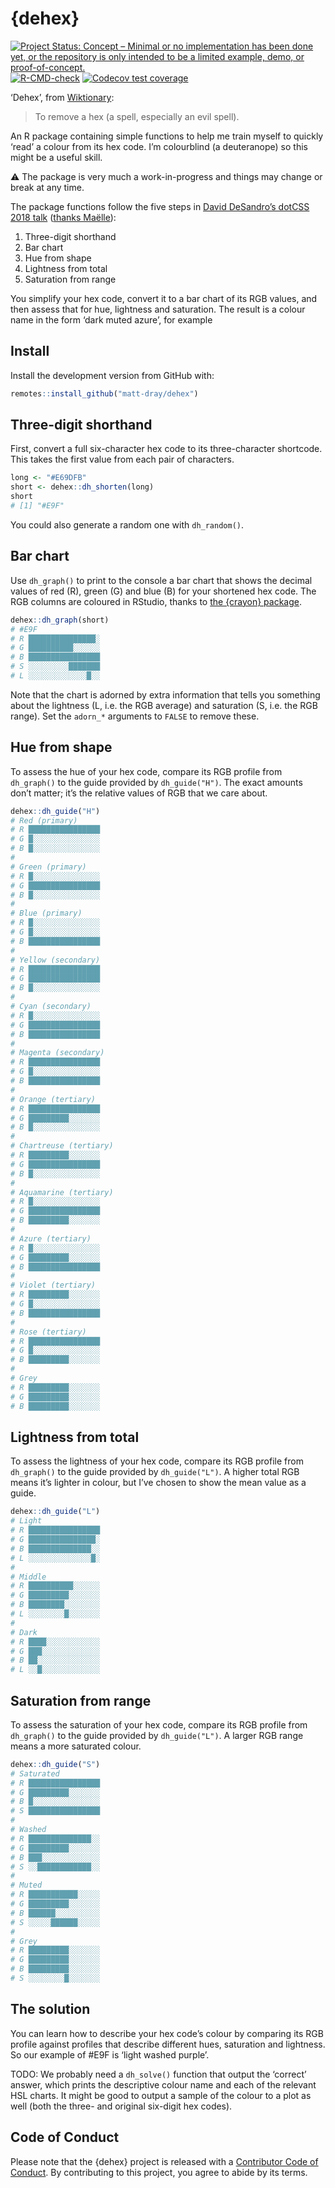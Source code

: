 
<!-- README.md is generated from README.Rmd. Please edit that file -->

# {dehex}

<!-- badges: start -->

[![Project Status: Concept – Minimal or no implementation has been done
yet, or the repository is only intended to be a limited example, demo,
or
proof-of-concept.](https://www.repostatus.org/badges/latest/concept.svg)](https://www.repostatus.org/#concept)
[![R-CMD-check](https://github.com/matt-dray/dehex/workflows/R-CMD-check/badge.svg)](https://github.com/matt-dray/dehex/actions)
[![Codecov test
coverage](https://codecov.io/gh/matt-dray/dehex/branch/main/graph/badge.svg)](https://codecov.io/gh/matt-dray/dehex?branch=main)
<!-- badges: end -->

‘Dehex’, from [Wiktionary](https://en.wiktionary.org/wiki/dehex):

> To remove a hex (a spell, especially an evil spell).

An R package containing simple functions to help me train myself to
quickly ‘read’ a colour from its hex code. I’m colourblind (a
deuteranope) so this might be a useful skill.

⚠ The package is very much a work-in-progress and things may change or
break at any time.

The package functions follow the five steps in [David DeSandro’s dotCSS
2018 talk](https://metafizzy.co/blog/read-color-hex-codes/) ([thanks
Maëlle](https://twitter.com/ma_salmon/status/1420726230194794496?s=20)):

1.  Three-digit shorthand
2.  Bar chart
3.  Hue from shape
4.  Lightness from total
5.  Saturation from range

You simplify your hex code, convert it to a bar chart of its RGB values,
and then assess that for hue, lightness and saturation. The result is a
colour name in the form ‘dark muted azure’, for example

## Install

Install the development version from GitHub with:

``` r
remotes::install_github("matt-dray/dehex")
```

## Three-digit shorthand

First, convert a full six-character hex code to its three-character
shortcode. This takes the first value from each pair of characters.

``` r
long <- "#E69DFB"
short <- dehex::dh_shorten(long)
short
# [1] "#E9F"
```

You could also generate a random one with `dh_random()`.

## Bar chart

Use `dh_graph()` to print to the console a bar chart that shows the
decimal values of red (R), green (G) and blue (B) for your shortened hex
code. The RGB columns are coloured in RStudio, thanks to [the {crayon}
package](https://github.com/r-lib/crayon).

``` r
dehex::dh_graph(short)
# #E9F
# R ███████████████░
# G ██████████░░░░░░
# B ████████████████
# S ░░░░░░░░░███████
# L ░░░░░░░░░░░░░█░░
```

Note that the chart is adorned by extra information that tells you
something about the lightness (L, i.e. the RGB average) and saturation
(S, i.e. the RGB range). Set the `adorn_*` arguments to `FALSE` to
remove these.

## Hue from shape

To assess the hue of your hex code, compare its RGB profile from
`dh_graph()` to the guide provided by `dh_guide("H")`. The exact amounts
don’t matter; it’s the relative values of RGB that we care about.

``` r
dehex::dh_guide("H")
# Red (primary)
# R ████████████████
# G █░░░░░░░░░░░░░░░
# B █░░░░░░░░░░░░░░░
# 
# Green (primary)
# R █░░░░░░░░░░░░░░░
# G ████████████████
# B █░░░░░░░░░░░░░░░
# 
# Blue (primary)
# R █░░░░░░░░░░░░░░░
# G █░░░░░░░░░░░░░░░
# B ████████████████
# 
# Yellow (secondary)
# R ████████████████
# G ████████████████
# B █░░░░░░░░░░░░░░░
# 
# Cyan (secondary)
# R █░░░░░░░░░░░░░░░
# G ████████████████
# B ████████████████
# 
# Magenta (secondary)
# R ████████████████
# G █░░░░░░░░░░░░░░░
# B ████████████████
# 
# Orange (tertiary)
# R ████████████████
# G █████████░░░░░░░
# B █░░░░░░░░░░░░░░░
# 
# Chartreuse (tertiary)
# R █████████░░░░░░░
# G ████████████████
# B █░░░░░░░░░░░░░░░
# 
# Aquamarine (tertiary)
# R █░░░░░░░░░░░░░░░
# G ████████████████
# B █████████░░░░░░░
# 
# Azure (tertiary)
# R █░░░░░░░░░░░░░░░
# G █████████░░░░░░░
# B ████████████████
# 
# Violet (tertiary)
# R █████████░░░░░░░
# G █░░░░░░░░░░░░░░░
# B ████████████████
# 
# Rose (tertiary)
# R ████████████████
# G █░░░░░░░░░░░░░░░
# B █████████░░░░░░░
# 
# Grey
# R █████████░░░░░░░
# G █████████░░░░░░░
# B █████████░░░░░░░
```

## Lightness from total

To assess the lightness of your hex code, compare its RGB profile from
`dh_graph()` to the guide provided by `dh_guide("L")`. A higher total
RGB means it’s lighter in colour, but I’ve chosen to show the mean value
as a guide.

``` r
dehex::dh_guide("L")
# Light
# R ████████████████
# G ███████████████░
# B ██████████████░░
# L ░░░░░░░░░░░░░░█░
# 
# Middle
# R ██████████░░░░░░
# G █████████░░░░░░░
# B ████████░░░░░░░░
# L ░░░░░░░░█░░░░░░░
# 
# Dark
# R ████░░░░░░░░░░░░
# G ███░░░░░░░░░░░░░
# B ██░░░░░░░░░░░░░░
# L ░░█░░░░░░░░░░░░░
```

## Saturation from range

To assess the saturation of your hex code, compare its RGB profile from
`dh_graph()` to the guide provided by `dh_guide("L")`. A larger RGB
range means a more saturated colour.

``` r
dehex::dh_guide("S")
# Saturated
# R ████████████████
# G █████████░░░░░░░
# B █░░░░░░░░░░░░░░░
# S ████████████████
# 
# Washed
# R ██████████████░░
# G █████████░░░░░░░
# B ███░░░░░░░░░░░░░
# S ░░████████████░░
# 
# Muted
# R ███████████░░░░░
# G █████████░░░░░░░
# B ██████░░░░░░░░░░
# S ░░░░░██████░░░░░
# 
# Grey
# R █████████░░░░░░░
# G █████████░░░░░░░
# B █████████░░░░░░░
# S ░░░░░░░░█░░░░░░░
```

## The solution

You can learn how to describe your hex code’s colour by comparing its
RGB profile against profiles that describe different hues, saturation
and lightness. So our example of \#E9F is ‘light washed purple’.

TODO: We probably need a `dh_solve()` function that output the ‘correct’
answer, which prints the descriptive colour name and each of the
relevant HSL charts. It might be good to output a sample of the colour
to a plot as well (both the three- and original six-digit hex codes).

## Code of Conduct

Please note that the {dehex} project is released with a [Contributor
Code of
Conduct](https://contributor-covenant.org/version/2/0/CODE_OF_CONDUCT.html).
By contributing to this project, you agree to abide by its terms.
